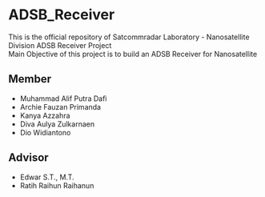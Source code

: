 # ADSB_Receiver
This is the official repository of Satcommradar Laboratory - Nanosatellite Division ADSB Receiver Project  
Main Objective of this project is to build an ADSB Receiver for Nanosatellite

## Member
* Muhammad Alif Putra Dafi
* Archie Fauzan Primanda
* Kanya Azzahra
* Diva Aulya Zulkarnaen
* Dio Widiantono

## Advisor
* Edwar S.T., M.T.
* Ratih Raihun Raihanun
